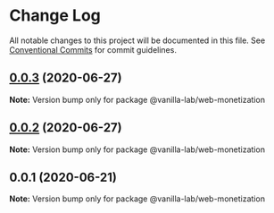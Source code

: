 # Change Log

All notable changes to this project will be documented in this file.
See [Conventional Commits](https://conventionalcommits.org) for commit guidelines.

## [0.0.3](https://github.com/vanilla-wm/vanilla-plugins/compare/v0.0.2...v0.0.3) (2020-06-27)

**Note:** Version bump only for package @vanilla-lab/web-monetization





## [0.0.2](https://github.com/vanilla-wm/vanilla-plugins/compare/v0.0.1...v0.0.2) (2020-06-27)

**Note:** Version bump only for package @vanilla-lab/web-monetization





## 0.0.1 (2020-06-21)

**Note:** Version bump only for package @vanilla-lab/web-monetization
